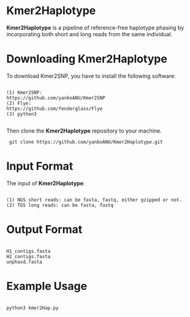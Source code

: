 # Kmer2Haplotype
**Kmer2Haplotype** is a pipeline of reference-free haplotype phasing by incorporating both short and long reads from the same individual.

# Downloading **Kmer2Haplotype**
To download Kmer2SNP, you have to install the following software:


<pre><code>
(1) Kmer2SNP: 
https://github.com/yanboANU/Kmer2SNP
(2) Flye:
https://github.com/fenderglass/Flye
(3) python3
 </code></pre>
  
Then clone the **Kmer2Haplotype** repository to your machine.
<pre><code> git clone https://github.com/yanboANU/Kmer2Haplotype.git </code></pre>  

# Input Format
The input of **Kmer2Haplotype**: 
<pre><code>
(1) NGS short reads: can be fasta, fastq, either gzipped or not.  
(2) TGS long reads: can be fasta, fastq
</code></pre>


# Output Format
<pre><code>
H1_contigs.fasta
H2_contigs.fasta
unphasd.fasta
</code></pre>

# Example Usage
<pre><code>
python3 kmer2Hap.py
</code></pre>
